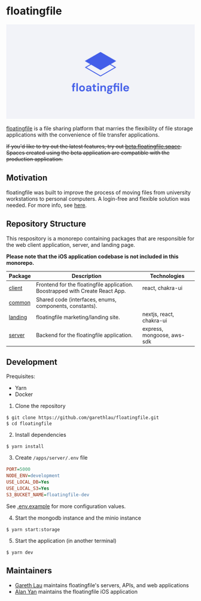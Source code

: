 # floatingfile

![](/.github/assets/banner-white-1200x600.jpg)

[floatingfile](https://floatingfile.space) is a file sharing platform that marries the flexibility of file storage applications with the convenience of file transfer applications.

~~If you'd like to try out the latest features, try out [beta.floatingfile.space](https://beta.floatingfile.space). Spaces created using the beta application are compatible with the production application.~~

## Motivation

floatingfile was built to improve the process of moving files from university workstations to personal computers. A login-free and flexible solution was needed. For more info, see [here](https://floatingfile.space/faq?active=5).

## Repository Structure

This respository is a monorepo containing packages that are responsible for the web client application, server, and landing page.

**Please note that the iOS application codebase is not included in this monorepo.**

| Package                      | Description                                                                   | Technologies               |
| ---------------------------- | ----------------------------------------------------------------------------- | -------------------------- |
| [client](/packages/client/)  | Frontend for the floatingfile application. Boostrapped with Create React App. | react, chakra-ui           |
| [common](/packages/common)   | Shared code (interfaces, enums, components, constants).                       |                            |
| [landing](/packages/landing) | floatingfile marketing/landing site.                                          | nextjs, react, chakra-ui   |
| [server](/packages/server)   | Backend for the floatingfile application.                                     | express, mongoose, aws-sdk |

## Development

Prequisites:

- Yarn
- Docker

1. Clone the repository

```
$ git clone https://github.com/garethlau/floatingfile.git
$ cd floatingfile
```

2. Install dependencies

```
$ yarn install
```

3. Create `/apps/server/.env` file

```ini
PORT=5000
NODE_ENV=development
USE_LOCAL_DB=Yes
USE_LOCAL_S3=Yes
S3_BUCKET_NAME=floatingfile-dev
```

See [.env.example](/apps/server/.env.example) for more configuration values.

4. Start the mongodb instance and the minio instance

```
$ yarn start:storage
```

5. Start the application (in another terminal)

```
$ yarn dev
```

## Maintainers

- [Gareth Lau](http://garethlau.me/) maintains floatingfile's servers, APIs, and web applications
- [Alan Yan](https://alanyan.ca) maintains the floatingfile iOS application
